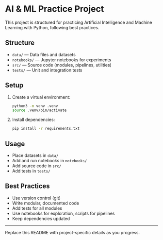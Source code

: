 # AI & ML Practice Project

This project is structured for practicing Artificial Intelligence and Machine Learning with Python, following best practices.

## Structure

- `data/` — Data files and datasets
- `notebooks/` — Jupyter notebooks for experiments
- `src/` — Source code (modules, pipelines, utilities)
- `tests/` — Unit and integration tests

## Setup

1. Create a virtual environment:

   ```bash
   python3 -m venv .venv
   source .venv/bin/activate
   ```

2. Install dependencies:

   ```bash
   pip install -r requirements.txt
   ```

## Usage

- Place datasets in `data/`
- Add and run notebooks in `notebooks/`
- Add source code in `src/`
- Add tests in `tests/`

## Best Practices

- Use version control (git)
- Write modular, documented code
- Add tests for all modules
- Use notebooks for exploration, scripts for pipelines
- Keep dependencies updated

---
Replace this README with project-specific details as you progress.
